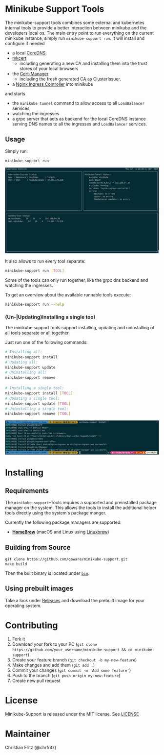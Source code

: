 # Minikube Support Tools

The minikube-support tools combines some external and kubernetes internal tools to provide a better interaction between 
minikube and the developers local os.
The main entry point to run everything on the current minikube instance, simply run `minikube-support run`.
It will install and configure if needed

- a local [CoreDNS](https://coredns.io/),
- [mkcert](https://github.com/FiloSottile/mkcert) 
  - including generating a new CA and installing them into the trust stores of your local browsers
- the [Cert-Manager](https://github.com/jetstack/cert-manager)
  - including the fresh generated CA as ClusterIssuer. 
- a [Nginx Ingress Controller](https://kubernetes.github.io/ingress-nginx/) into minikube

and starts

- the `minikube tunnel` command to allow access to all `LoadBalancer` services
- watching the ingresses
- a grpc server that acts as backend for the local CoreDNS instance serving DNS names to all the ingresses and `LoadBalancer` services.

## Usage

Simply run:

```bash 
minikube-support run
```

![minikube-support run](run.png)

It also allows to run every tool separate:
```bash
minikube-support run [TOOL]
```

Some of the tools can only run together, like the grpc dns backend and watching the ingresses.

To get an overview about the available runnable tools execute:
```bash
minikube-support run --help
```

### (Un-|Updating)Installing a single tool

The minikube support tools support installing, updating and uninstalling of all tools separate or all together.

Just run one of the following commands:

```bash
# Installing all:
minikube-support install
# Updating all:
minikube-support update
# Uninstalling all:
minikube-support remove

# Installing a single tool:
minikube-support install [TOOL]
# Updating a single tool:
minikube-support update [TOOL]
# Uninstalling a single tool:
minikube-support remove [TOOL]
```

![minikube-support install](install_all.png)

# Installing

## Requirements

The `minikube-support`-Tools requires a supported and preinstalled package manager on the system.
This allows the tools to install the additional helper tools directly using the system's package manger.

Currently the following package managers are supported:

- [**HomeBrew**](https://brew.sh/) (macOS and Linux using [Linuxbrew](https://docs.brew.sh/Homebrew-on-Linux))

## Building from Source

```shell script
git clone https://github.com/qaware/minikube-support.git
make build
```

Then the built binary is located under [`bin`](bin).

## Using prebuilt images

Take a look under [Releases](./releases) and download the prebuilt image for your operating system.

# Contributing

1. Fork it
2. Download your fork to your PC (`git clone https://github.com/your_username/minikube-support && cd minikube-support`)
3. Create your feature branch (`git checkout -b my-new-feature`)
4. Make changes and add them (`git add .`)
5. Commit your changes (`git commit -m 'Add some feature'`)
6. Push to the branch (`git push origin my-new-feature`)
7. Create new pull request

# License

Minikube-Support is released under the MIT license. See [LICENSE](https://github.com/qaware/minikube-support/blob/master/LICENSE)

# Maintainer

Christian Fritz (@chrfritz)